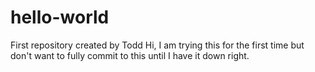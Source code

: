 # hello-world
First repository created by Todd
Hi, I am trying this for the first time but don't want to fully commit to this until I have it down right.
